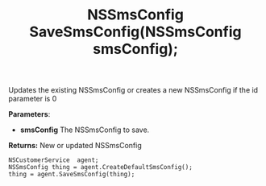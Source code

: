 ﻿---
uid: crmscript_ref_NSCustomerServiceAgent_SaveSmsConfig
title: NSSmsConfig SaveSmsConfig(NSSmsConfig smsConfig);
intellisense: NSCustomerServiceAgent.SaveSmsConfig
keywords: NSCustomerServiceAgent, SaveSmsConfig
so.topic: reference
---
	  
Updates the existing NSSmsConfig or creates a new NSSmsConfig if the id parameter is 0
	  
**Parameters**:
 - **smsConfig** The NSSmsConfig to save.

**Returns:** New or updated NSSmsConfig

```crmscript
NSCustomerService  agent;
NSSmsConfig thing = agent.CreateDefaultSmsConfig();
thing = agent.SaveSmsConfig(thing);
```

